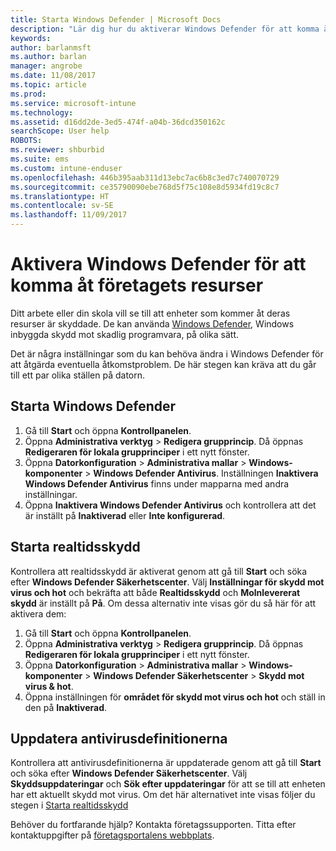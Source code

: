 ```yaml
---
title: Starta Windows Defender | Microsoft Docs
description: "Lär dig hur du aktiverar Windows Defender för att komma åt företagets resurser."
keywords: 
author: barlanmsft
ms.author: barlan
manager: angrobe
ms.date: 11/08/2017
ms.topic: article
ms.prod: 
ms.service: microsoft-intune
ms.technology: 
ms.assetid: d16dd2de-3ed5-474f-a04b-36dcd350162c
searchScope: User help
ROBOTS: 
ms.reviewer: shburbid
ms.suite: ems
ms.custom: intune-enduser
ms.openlocfilehash: 446b395aab311d13ebc7ac6b8c3ed7c740070729
ms.sourcegitcommit: ce35790090ebe768d5f75c108e8d5934fd19c8c7
ms.translationtype: HT
ms.contentlocale: sv-SE
ms.lasthandoff: 11/09/2017
---
```

# <a name="turn-on-windows-defender-to-access-company-resources"></a>Aktivera Windows Defender för att komma åt företagets resurser

Ditt arbete eller din skola vill se till att enheter som kommer åt deras resurser är skyddade. De kan använda [Windows Defender](https://www.microsoft.com/safety/pc-security/windows-defender.aspx), Windows inbyggda skydd mot skadlig programvara, på olika sätt.

Det är några inställningar som du kan behöva ändra i Windows Defender för att åtgärda eventuella åtkomstproblem. De här stegen kan kräva att du går till ett par olika ställen på datorn.

## <a name="turn-on-windows-defender"></a>Starta Windows Defender

1. Gå till **Start** och öppna **Kontrollpanelen**.
2. Öppna **Administrativa verktyg** > **Redigera grupprincip**. Då öppnas **Redigeraren för lokala grupprinciper** i ett nytt fönster.
3. Öppna **Datorkonfiguration** > **Administrativa mallar** > **Windows-komponenter** > **Windows Defender Antivirus**. Inställningen **Inaktivera Windows Defender Antivirus** finns under mapparna med andra inställningar. 
4. Öppna **Inaktivera Windows Defender Antivirus** och kontrollera att det är inställt på **Inaktiverad** eller **Inte konfigurerad**.

## <a name="turn-on-real-time-protection"></a>Starta realtidsskydd

Kontrollera att realtidsskydd är aktiverat genom att gå till **Start** och söka efter **Windows Defender Säkerhetscenter**. Välj **Inställningar för skydd mot virus och hot** och bekräfta att både **Realtidsskydd** och **Molnlevererat skydd** är inställt på **På**. Om dessa alternativ inte visas gör du så här för att aktivera dem:

1. Gå till **Start** och öppna **Kontrollpanelen**.
2. Öppna **Administrativa verktyg** > **Redigera grupprincip**. Då öppnas **Redigeraren för lokala grupprinciper** i ett nytt fönster.
3. Öppna **Datorkonfiguration** > **Administrativa mallar** > **Windows-komponenter** > **Windows Defender Säkerhetscenter** > **Skydd mot virus & hot**.
4. Öppna inställningen för **området för skydd mot virus och hot** och ställ in den på **Inaktiverad**.

## <a name="update-your-antivirus-definitions"></a>Uppdatera antivirusdefinitionerna

Kontrollera att antivirusdefinitionerna är uppdaterade genom att gå till **Start** och söka efter **Windows Defender Säkerhetscenter**. Välj **Skyddsuppdateringar** och **Sök efter uppdateringar** för att se till att enheten har ett aktuellt skydd mot virus. Om det här alternativet inte visas följer du stegen i [Starta realtidsskydd](turn-on-defender-windows.md#turn-on-real-time-protection)

Behöver du fortfarande hjälp? Kontakta företagssupporten. Titta efter kontaktuppgifter på [företagsportalens webbplats](https://portal.manage.microsoft.com).
